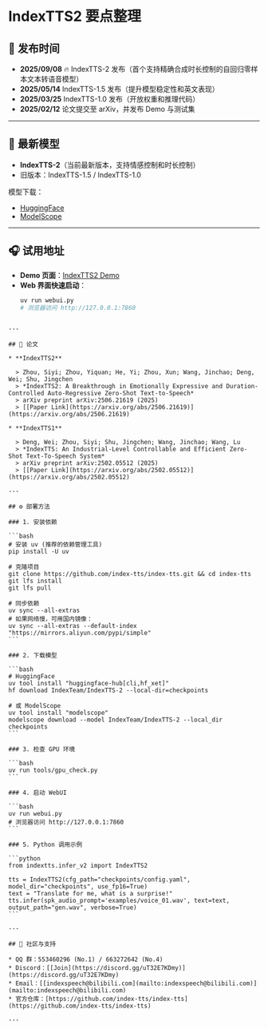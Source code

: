 # IndexTTS2 要点整理

## 📅 发布时间
- **2025/09/08** 🔥 IndexTTS-2 发布（首个支持精确合成时长控制的自回归零样本文本转语音模型）  
- **2025/05/14** IndexTTS-1.5 发布（提升模型稳定性和英文表现）  
- **2025/03/25** IndexTTS-1.0 发布（开放权重和推理代码）  
- **2025/02/12** 论文提交至 arXiv，并发布 Demo 与测试集  

---

## 🤖 最新模型
- **IndexTTS-2**（当前最新版本，支持情感控制和时长控制）
- 旧版本：IndexTTS-1.5 / IndexTTS-1.0  

模型下载：
- [HuggingFace](https://huggingface.co/IndexTeam/IndexTTS-2)  
- [ModelScope](https://modelscope.cn/models/IndexTeam/IndexTTS-2)  

---

## 🎧 试用地址
- **Demo 页面**：[IndexTTS2 Demo](https://github.com/index-tts/index-tts)  
- **Web 界面快速启动**：
  ```bash
  uv run webui.py
  # 浏览器访问 http://127.0.0.1:7860
````

---

## 📄 论文

* **IndexTTS2**

  > Zhou, Siyi; Zhou, Yiquan; He, Yi; Zhou, Xun; Wang, Jinchao; Deng, Wei; Shu, Jingchen
  > *IndexTTS2: A Breakthrough in Emotionally Expressive and Duration-Controlled Auto-Regressive Zero-Shot Text-to-Speech*
  > arXiv preprint arXiv:2506.21619 (2025)
  > [[Paper Link](https://arxiv.org/abs/2506.21619)](https://arxiv.org/abs/2506.21619)

* **IndexTTS1**

  > Deng, Wei; Zhou, Siyi; Shu, Jingchen; Wang, Jinchao; Wang, Lu
  > *IndexTTS: An Industrial-Level Controllable and Efficient Zero-Shot Text-To-Speech System*
  > arXiv preprint arXiv:2502.05512 (2025)
  > [[Paper Link](https://arxiv.org/abs/2502.05512)](https://arxiv.org/abs/2502.05512)

---

## ⚙️ 部署方法

### 1. 安装依赖

```bash
# 安装 uv (推荐的依赖管理工具)
pip install -U uv

# 克隆项目
git clone https://github.com/index-tts/index-tts.git && cd index-tts
git lfs install
git lfs pull

# 同步依赖
uv sync --all-extras
# 如果网络慢，可用国内镜像：
uv sync --all-extras --default-index "https://mirrors.aliyun.com/pypi/simple"
```

### 2. 下载模型

```bash
# HuggingFace
uv tool install "huggingface-hub[cli,hf_xet]"
hf download IndexTeam/IndexTTS-2 --local-dir=checkpoints

# 或 ModelScope
uv tool install "modelscope"
modelscope download --model IndexTeam/IndexTTS-2 --local_dir checkpoints
```

### 3. 检查 GPU 环境

```bash
uv run tools/gpu_check.py
```

### 4. 启动 WebUI

```bash
uv run webui.py
# 浏览器访问 http://127.0.0.1:7860
```

### 5. Python 调用示例

```python
from indextts.infer_v2 import IndexTTS2

tts = IndexTTS2(cfg_path="checkpoints/config.yaml", model_dir="checkpoints", use_fp16=True)
text = "Translate for me, what is a surprise!"
tts.infer(spk_audio_prompt='examples/voice_01.wav', text=text, output_path="gen.wav", verbose=True)
```

---

## 📢 社区与支持

* QQ 群：553460296 (No.1) / 663272642 (No.4)
* Discord：[[Join](https://discord.gg/uT32E7KDmy)](https://discord.gg/uT32E7KDmy)
* Email：[[indexspeech@bilibili.com](mailto:indexspeech@bilibili.com)](mailto:indexspeech@bilibili.com)
* 官方仓库：[https://github.com/index-tts/index-tts](https://github.com/index-tts/index-tts)

---

